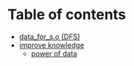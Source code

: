 # Table of contents

* [data\_for\_s.o (DFS)](README.md)
* [improve knowledge](improve-knowledge/README.md)
  * [power of data](improve-knowledge/power-of-data.md)

